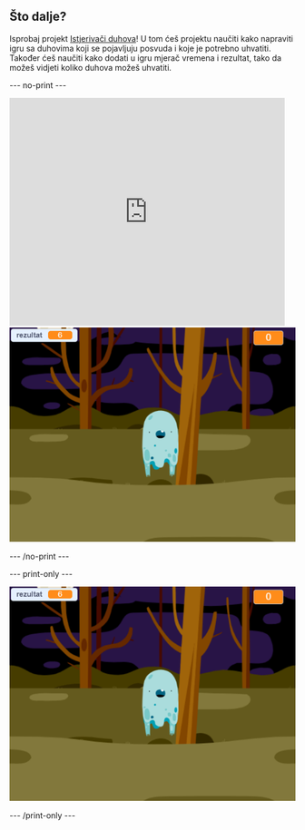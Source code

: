 ## Što dalje?

Isprobaj projekt [Istjerivači duhova](https://projects.raspberrypi.org/en/projects/ghostbusters?utm_source=pathway&utm_medium=whatnext&utm_campaign=projects)! U tom ćeš projektu naučiti kako napraviti igru sa duhovima koji se pojavljuju posvuda i koje je potrebno uhvatiti. Također ćeš naučiti kako dodati u igru mjerač vremena i rezultat, tako da možeš vidjeti koliko duhova možeš uhvatiti.

\--- no-print \---

<div class="scratch-preview">
  <iframe allowtransparency="true" width="485" height="402" src="https://scratch.mit.edu/projects/embed/276874679/?autostart=false" frameborder="0" scrolling="no"></iframe>
  <img src="images/ghostbusters-static.png">
</div>

\--- /no-print \---

\--- print-only \---

![izložba](images/ghostbusters-static.png)

\--- /print-only \---